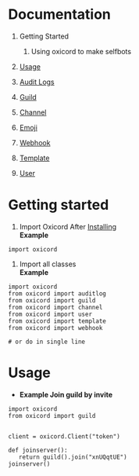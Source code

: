 # Documentation

1. Getting Started
    1. Using oxicord to make selfbots

1. [Usage](#Usage)

1. [Audit Logs](https://github.com/oxy-Op/oxicord/blob/master/docs/audit.md)
1. [Guild](https://github.com/oxy-Op/oxicord/blob/master/docs/guild.md)
1. [Channel](https://github.com/oxy-Op/oxicord/blob/master/docs/channel.md)
1. [Emoji](https://github.com/oxy-Op/oxicord/blob/master/docs/emoji.md)
1. [Webhook](https://github.com/oxy-Op/oxicord/blob/master/docs/webhook.md)
1. [Template](https://github.com/oxy-Op/oxicord/blob/master/docs/template.md)
1. [User](https://github.com/oxy-Op/oxicord/blob/master/docs/user.md)




# Getting started

1. Import Oxicord After [Installing](https://github.com/oxy-Op/oxicord#installation) <br />
**Example**
```
import oxicord
```

1. Import all classes <br />
**Example**
```
import oxicord
from oxicord import auditlog
from oxicord import guild
from oxicord import channel
from oxicord import user
from oxicord import template
from oxicord import webhook

# or do in single line

```


# Usage

* **Example Join guild by invite**
 ```
 import oxicord
from oxicord import guild


client = oxicord.Client("token")

def joinserver():
    return guild().join("xnUQqtUE")
joinserver()
```
